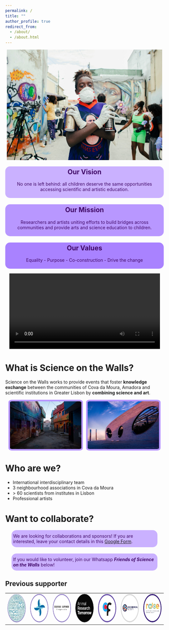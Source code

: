 ```yaml
---
permalink: /
title: ""
author_profile: true
redirect_from: 
  - /about/
  - /about.html
---
```


<div style="display: flex; justify-content: center; gap: 10px; margin-bottom: 20px;">
  <img src="/images/homepage/homepage.jpeg" alt="Cova da Moura Street" style="width: 98%;height: 350px; object-fit: cover;">
</div>

<div style="background-color:rgb(202, 177, 255); padding: 5px; color: #400868; text-align: center; border-radius: 15px; margin-bottom: 20px;">
  <h2 style="margin-top: 0;">Our Vision</h2>
  <p>No one is left behind: all children deserve the same opportunities accessing scientific and artistic education.</p>
</div>

<div style="background-color:rgb(184, 151, 255); padding: 5px; color: #400868; text-align: center; border-radius: 15px; margin-bottom: 20px;">
  <h2 style="margin-top: 0;">Our Mission</h2>
  <p>Researchers and artists uniting efforts to build bridges across communities and provide arts and science education to children.</p>
</div>

<div style="background-color:rgb(169, 130, 255); padding: 5px; color: #400868; text-align: center; border-radius: 15px; margin-bottom: 15px;">
  <h2 style="margin-top: 0;">Our Values</h2>
  <p>Equality - Purpose - Co-construction - Drive the change</p>
</div>

<div style="text-align: center; margin-bottom: 20px;">
  <video style="width: 95%; object-fit: cover;" controls controlslist="nodownload">
      <source src="/images/videos/IntroSOTW.mp4" type="video/mp4">
      Your browser does not support the video tag.
  </video>
</div>

What is Science on the Walls?
======

Science on the Walls works to provide events that foster **knowledge exchange** between the communities of Cova da Moura, Amadora and scientific institutions in Greater Lisbon by **combining science and art**.

<div style="display: flex; justify-content: center; gap: 10px; margin-bottom: 20px;">
  <img src="/images/homepage/cdm.jpeg" alt="Cova da Moura Street" style="border: 5px solid rgb(184, 151, 255); width: 45%; border-radius: 5%;">
  <img src="/images/homepage/cf.jpeg" alt="Scientific Institution" style="border: 5px solid rgb(184, 151, 255); width: 45%; border-radius: 5%;">
</div>


Who are we?
======

* International interdisciplinary team
* 3 neighbourhood associations in Cova da Moura
* \> 60 scientists from institutes in Lisbon
* Professional artists


Want to collaborate?
======


<div style="background-color:rgb(202, 177, 255); padding: 5px; color: #400868; text-align: left; border-radius: 15px; margin: 0px 20px 20px 20px;">
  <p style="margin-top: 5px;margin-bottom: 5px;">
    We are looking for collaborations and sponsors!
    If you are interested, leave your contact details in this <a href="https://docs.google.com/forms/d/e/1FAIpQLSfOI8H3haxp8JehcLqEXyI9n93dEOfjpNkAUIRq6KYkN71Z8A/viewform?usp=sf_link" target="_blank">Google Form</a>.</p>
</div>

<div style="background-color:rgb(202, 177, 255); padding: 5px; color: #400868; text-align: left; border-radius: 15px; margin: 0px 20px 0px 20px;">
  <p style="margin-top: 5px;margin-bottom: 5px;">
    If you would like to volunteer, join our Whatsapp <strong><i>Friends of Science on the Walls</i></strong> below!
  </p>
</div>

Previous supporter
----

<!-- Table of sponsors each cell is a thumbnail -->

<table style="border-collapse: collapse; width: 100%; text-align: center; border: none;">
  <tr>
    <td style="border: none;"><img src="/images/homepage/sponsors/sponsor.png" alt="img1" style="border-radius: 50%; width: 90px; height: 90px;"></td>
    <td style="border: none;"><img src="/images/homepage/sponsors/moinho.png" alt="img1" style="border-radius: 50%; width: 90px; height: 90px;"></td>
    <td style="border: none;"><img src="/images/homepage/sponsors/agua_livre.png" alt="img1" style="border-radius: 50%; width: 90px; height: 90px;"></td>
    <td style="border: none;"><img src="/images/homepage/sponsors/ART.png" alt="img1" style="border-radius: 50%; width: 90px; height: 90px;"></td>
    <td style="border: none;"><img src="/images/homepage/sponsors/CF.png" alt="img1" style="border-radius: 50%; width: 90px; height: 90px;"></td>
    <td style="border: none;"><img src="/images/homepage/sponsors/g18.png" alt="img1" style="border-radius: 50%; width: 90px; height: 90px;"></td>
    <td style="border: none;"><img src="/images/homepage/sponsors/raise.png" alt="img1" style="border-radius: 50%; width: 90px; height: 90px;"></td>
  </tr>
</table>


